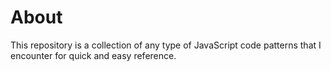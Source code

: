 # About

This repository is a collection of any type of JavaScript code patterns that I
encounter for quick and easy reference.
